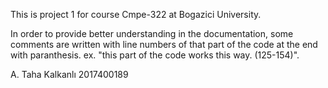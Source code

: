 This is project 1 for course Cmpe-322 at Bogazici University.


In order to provide better understanding in the documentation,
some comments are written with line numbers of that part of the code
at the end with paranthesis. 
ex. "this part of the code works this way. (125-154)". 


A. Taha Kalkanlı
2017400189
